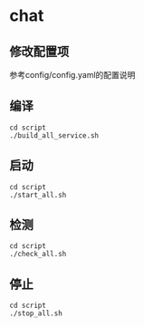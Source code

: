 # chat

## 修改配置项

参考config/config.yaml的配置说明

## 编译

```
cd script
./build_all_service.sh
```

## 启动

 ```
 cd script
 ./start_all.sh
 ```

## 检测

 ```
cd script
./check_all.sh
 ```

## 停止

 ```
cd script
./stop_all.sh
 ```
